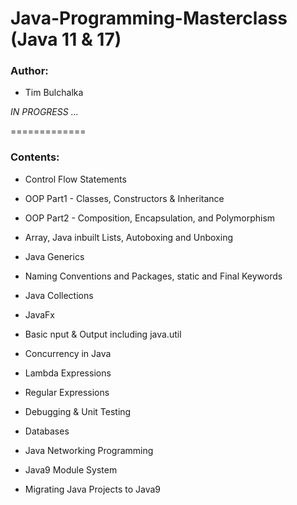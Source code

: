 # Java-Programming-Masterclass (Java 11 & 17)
### Author:

  - Tim Bulchalka

*IN PROGRESS ...*

=============
### Contents:

* Control Flow Statements

* OOP Part1 - Classes, Constructors & Inheritance

* OOP Part2 - Composition, Encapsulation, and Polymorphism

* Array, Java inbuilt Lists, Autoboxing and Unboxing

* Java Generics

* Naming Conventions and Packages, static and Final Keywords

* Java Collections

* JavaFx

* Basic nput & Output including java.util

* Concurrency in Java

* Lambda Expressions

* Regular Expressions

* Debugging & Unit Testing

* Databases

* Java Networking Programming

* Java9 Module System

* Migrating Java Projects to Java9
